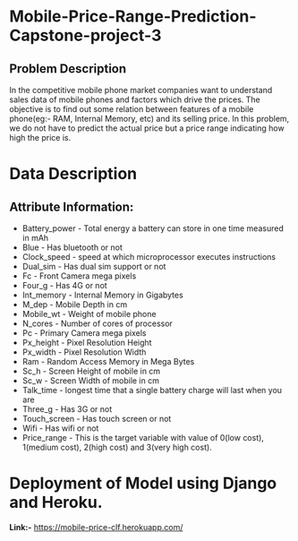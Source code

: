# Mobile-Price-Range-Prediction-Capstone-project-3
## Problem Description
In the competitive mobile phone market companies want to understand sales data of mobile phones and factors which drive the prices. The objective is to find out some relation between features of a mobile phone(eg:- RAM, Internal Memory, etc) and its selling price. In this problem, we do not have to predict the actual price but a price range indicating how high the price is.
# Data Description
## Attribute Information:
* Battery_power - Total energy a battery can store in one time measured in mAh
* Blue - Has bluetooth or not
* Clock_speed - speed at which microprocessor executes instructions
* Dual_sim - Has dual sim support or not
* Fc - Front Camera mega pixels
* Four_g - Has 4G or not
* Int_memory - Internal Memory in Gigabytes
* M_dep - Mobile Depth in cm
* Mobile_wt - Weight of mobile phone
* N_cores - Number of cores of processor
* Pc - Primary Camera mega pixels
* Px_height - Pixel Resolution Height
* Px_width - Pixel Resolution Width
* Ram - Random Access Memory in Mega Bytes
* Sc_h - Screen Height of mobile in cm
* Sc_w - Screen Width of mobile in cm
* Talk_time - longest time that a single battery charge will last when you are
* Three_g - Has 3G or not
* Touch_screen - Has touch screen or not
* Wifi - Has wifi or not
* Price_range - This is the target variable with value of 0(low cost), 1(medium cost), 2(high cost) and 3(very high cost).

# Deployment of Model using Django and Heroku.

**Link:-** https://mobile-price-clf.herokuapp.com/
